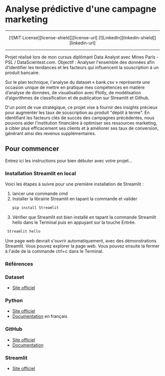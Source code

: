 # Analyse prédictive d'une campagne marketing
<!-- MARKDOWN LIENS & IMAGES -->
<!-- https://www.markdownguide.org/basic-syntax/#reference-style-links -->
[contributors-shield]: https://img.shields.io/github/contributors/thierry-laval/P22-template-pour-un-readme.svg?label=Contributeurs&style=for-the-badge&color=blue
[contributors-url]: https://github.com/thierry-laval/P22-template-pour-un-readme/graphs/contributors
[forks-shield]: https://img.shields.io/github/forks/thierry-laval/P22-template-pour-un-readme?style=for-the-badge
[forks-url]: https://github.com/thierry-laval/P22-template-pour-un-readme/network/members
[stars-shield]: https://img.shields.io/github/stars/thierry-laval/P22-template-pour-un-readme?style=for-the-badge
[stars-url]: https://github.com/thierry-laval/P22-template-pour-un-readme/stargazers
[issues-shield]: https://img.shields.io/github/issues/thierry-laval/P22-template-pour-un-readme?color=yellow&style=for-the-badge
[issues-url]: https://github.com/thierry-laval/P22-template-pour-un-readme/issues
[license-shield]: https://img.shields.io/badge/LICENCE-MIT-green?color=green&style=for-the-badge
[license-url]: https://github.com/thierry-laval/P22-template-pour-un-readme/blob/main/LICENSE
[linkedin-shield]: https://img.shields.io/badge/-LinkedIn-black.svg?style=for-the-badge&logo=linkedin&colorB=blue
[linkedin-url]: https://www.linkedin.com/in/elodie-barnay-henriet-916a6311a/
[product-screenshot]: images/screenshot.png

***
<div align="center">
[![MIT License][license-shield]][license-url]
[![LinkedIn][linkedin-shield]][linkedin-url]
</div>

***

Projet réalisé lors de mon cursus diplômant Data Analyst avec Mines Paris - PSL / DataScientest.com. Objectif : Analyser l'ensemble des données afin d'identifier les tendances et les facteurs qui influencent la souscription à un produit bancaire. 

Sur le plan technique, l'analyse du dataset « bank.csv » représente une occasion unique de mettre en pratique mes compétences en matière d’analyse de données, de visualisation avec Plotly, de modélisation d’algorithmes de classification et de publication sur Streamlit et Github.

D'un point de vue stratégique, ce projet vise à fournir des insights précieux pour augmenter les taux de souscription au produit "dépôt à terme". En identifiant les facteurs clés de succès des campagnes précédentes, nous pouvons aider l'institution financière à optimiser ses ressources marketing, à cibler plus efficacement ses clients et à améliorer ses taux de conversion, générant ainsi des revenus supplémentaires.

## Pour commencer

Entrez ici les instructions pour bien débuter avec votre projet...

### Installation Streamlit en local
Voici les étapes à suivre pour une première installation de Streamlit :
1. lancer une commande cmd
2. Installer la librairie Streamlit en tapant la commande et valider
   ```sh
   pip install Streamlit
   ```
3. Vérifier que Streamlit est bien installé en tapant la commande Streamlit hello dans le Terminal puis en appuyant sur la touche Entrée.

  ```sh
   Streamlit hello
   ```
Une page web devrait s'ouvrir automatiquement, avec des démonstrations Streamlit. Vous pouvez explorer la page web. Vous pouvez ensuite la fermer à l'aide de la commande ctrl+c dans le Terminal.

### Références
### Dataset
* [Site officiel](https://www.kaggle.com/datasets/janiobachmann/bank-marketing-dataset)

### Python
* [Site officiel](https://www.python.org/)
* [Documentation](https://docs.python.org/fr/3/) en français

### GitHub
* [Site officiel](https://github.com/)
* [Documentation](https://docs.github.com/en)

### Streamlit
* [Site officiel](https://streamlit.io/)
